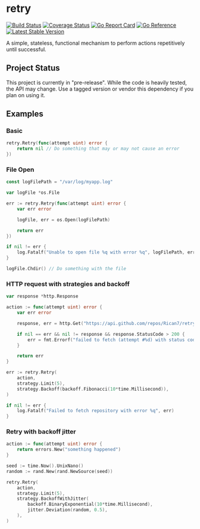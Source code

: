 # retry

[![Build Status](https://github.com/Rican7/retry/actions/workflows/main.yml/badge.svg?branch=master)](https://github.com/Rican7/retry/actions/workflows/main.yml)
[![Coverage Status](https://coveralls.io/repos/github/Rican7/retry/badge.svg)](https://coveralls.io/github/Rican7/retry)
[![Go Report Card](https://goreportcard.com/badge/Rican7/retry)](http://goreportcard.com/report/Rican7/retry)
[![Go Reference](https://pkg.go.dev/badge/github.com/Rican7/retry.svg)](https://pkg.go.dev/github.com/Rican7/retry)
[![Latest Stable Version](https://img.shields.io/github/release/Rican7/retry.svg?style=flat)](https://github.com/Rican7/retry/releases)

A simple, stateless, functional mechanism to perform actions repetitively until successful.


## Project Status

This project is currently in "pre-release". While the code is heavily tested, the API may change.
Use a tagged version or vendor this dependency if you plan on using it.


## Examples

### Basic

```go
retry.Retry(func(attempt uint) error {
	return nil // Do something that may or may not cause an error
})
```

### File Open

```go
const logFilePath = "/var/log/myapp.log"

var logFile *os.File

err := retry.Retry(func(attempt uint) error {
	var err error

	logFile, err = os.Open(logFilePath)

	return err
})

if nil != err {
	log.Fatalf("Unable to open file %q with error %q", logFilePath, err)
}

logFile.Chdir() // Do something with the file
```

### HTTP request with strategies and backoff

```go
var response *http.Response

action := func(attempt uint) error {
	var err error

	response, err = http.Get("https://api.github.com/repos/Rican7/retry")

	if nil == err && nil != response && response.StatusCode > 200 {
		err = fmt.Errorf("failed to fetch (attempt #%d) with status code: %d", attempt, response.StatusCode)
	}

	return err
}

err := retry.Retry(
	action,
	strategy.Limit(5),
	strategy.Backoff(backoff.Fibonacci(10*time.Millisecond)),
)

if nil != err {
	log.Fatalf("Failed to fetch repository with error %q", err)
}
```

### Retry with backoff jitter

```go
action := func(attempt uint) error {
	return errors.New("something happened")
}

seed := time.Now().UnixNano()
random := rand.New(rand.NewSource(seed))

retry.Retry(
	action,
	strategy.Limit(5),
	strategy.BackoffWithJitter(
		backoff.BinaryExponential(10*time.Millisecond),
		jitter.Deviation(random, 0.5),
	),
)
```
